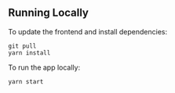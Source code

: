 ## Running Locally

To update the frontend and install dependencies:

    git pull
    yarn install

To run the app locally:

    yarn start
